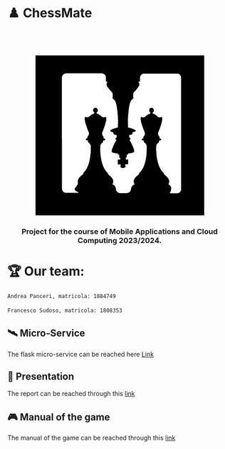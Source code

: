 # ♟️	ChessMate
<br />
<br />
<p align="center">
    <img src="app/src/main/assets/logo.png" alt="ChessMate Logo" height="358" />
    <h3 align="center"> Project for the course of Mobile Applications and Cloud Computing 2023/2024. </h3>
</p>


# 🏆 Our team:
```
Andrea Panceri, matricola: 1884749

Francesco Sudoso, matricola: 1808353
```
## 🛰️ Micro-Service

The flask micro-service can be reached here <a href="https://github.com/Pancio-code/ChessMate-MicroService-MACC">Link</a>

## 📖 Presentation

The report can be reached through this [link]('https://docs.google.com/presentation/d/14m4oKUa0NtrDsfDYBSc2E8W-CHii6r46UYwr1hnUr1E/edit?usp=sharing')

## 🎮 Manual of the game

The manual of the game can be reached through this [link]('#')






